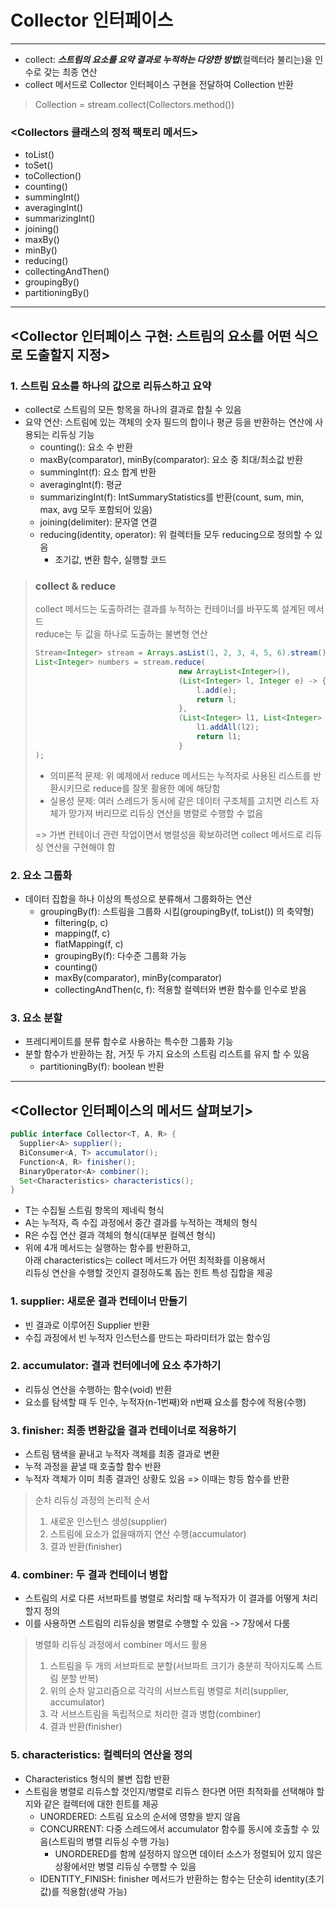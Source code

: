 # Collector 인터페이스

---
- collect: ***스트림의 요소를 요약 결과로 누적하는 다양한 방법***(컬렉터라 불리는)을 인수로 갖는 최종 연산
- collect 메서드로 Collector 인터페이스 구현을 전달하여 Collection 반환   
> Collection = stream.collect(Collectors.method())

### <Collectors 클래스의 정적 팩토리 메서드>
- toList()
- toSet()
- toCollection()
- counting()
- summingInt()
- averagingInt()
- summarizingInt()
- joining()
- maxBy()
- minBy()
- reducing()
- collectingAndThen()
- groupingBy()
- partitioningBy()
---
## <Collector 인터페이스 구현: 스트림의 요소를 어떤 식으로 도출할지 지정>
### 1. 스트림 요소를 하나의 값으로 리듀스하고 요약
- collect로 스트림의 모든 항목을 하나의 결과로 합칠 수 있음
- 요약 연산: 스트림에 있는 객체의 숫자 필드의 합이나 평균 등을 반환하는 연산에 사용되는 리듀싱 기능
    - counting(): 요소 수 반환
    - maxBy(comparator), minBy(comparator): 요소 중 최대/최소값 반환
    - summingInt(f): 요소 합계 반환
    - averagingInt(f): 평균
    - summarizingInt(f): IntSummaryStatistics를 반환(count, sum, min, max, avg 모두 포함되어 있음)
    - joining(delimiter): 문자열 연결
    - reducing(identity, operator): 위 컬렉터들 모두 reducing으로 정의할 수 있음
        - 초기값, 변환 함수, 실행할 코드
  
> ### collect & reduce  
>  collect 메서드는 도출하려는 결과를 누적하는 컨테이너를 바꾸도록 설계된 메서드  
>  reduce는 두 값을 하나로 도출하는 불변형 연산
> ```java
> Stream<Integer> stream = Arrays.asList(1, 2, 3, 4, 5, 6).stream();
> List<Integer> numbers = stream.reduce(
>                                 new ArrayList<Integer>(),
>                                 (List<Integer> l, Integer e) -> {
>                                     l.add(e);
>                                     return l;
>                                 },
>                                 (List<Integer> l1, List<Integer> l2) -> {
>                                     l1.addAll(l2);
>                                     return l1;
>                                 }
> );
> ``` 
> - 의미론적 문제: 위 예제에서 reduce 메서드는 누적자로 사용된 리스트를 반환시키므로 reduce를 잘못 활용한 예에 해당함
> - 실용성 문제: 여러 스레드가 동시에 같은 데이터 구조체를 고치면 리스트 자체가 망가져 버리므로 리듀싱 연산을 병렬로 수행할 수 없음  
> 
> => 가변 컨테이너 관련 작업이면서 병렬성을 확보하려면 collect 메서드로 리듀싱 연산을 구현해야 함

### 2. 요소 그룹화
- 데이터 집합을 하나 이상의 특성으로 분류해서 그룹화하는 연산
  - groupingBy(f): 스트림을 그룹화 시킴(groupingBy(f, toList()) 의 축약형)
    - filtering(p, c)
    - mapping(f, c)
    - flatMapping(f, c)
    - groupingBy(f): 다수준 그룹화 가능
    - counting()
    - maxBy(comparator), minBy(comparator)
    - collectingAndThen(c, f): 적용할 컬렉터와 변환 함수를 인수로 받음
  
### 3. 요소 분할
- 프레디케이트를 분류 함수로 사용하는 특수한 그룹화 기능
- 분할 함수가 반환하는 참, 거짓 두 가지 요소의 스트림 리스트를 유지 할 수 있음
  - partitioningBy(f): boolean 반환
---

## <Collector 인터페이스의 메서드 살펴보기>
```java
public interface Collector<T, A, R> {  
  Supplier<A> supplier();  
  BiConsumer<A, T> accumulator();
  Function<A, R> finisher();
  BinaryOperator<A> combiner();
  Set<Characteristics> characteristics();
}
```
- T는 수집될 스트림 항목의 제네릭 형식
- A는 누적자, 즉 수집 과정에서 중간 결과를 누적하는 객체의 형식
- R은 수집 연산 결과 객체의 형식(대부분 컬렉션 형식)
- 위에 4개 메서드는 실행하는 함수를 반환하고,  
  아래 characteristics는 collect 메서드가 어떤 최적화를 이용해서  
  리듀싱 연산을 수행할 것인지 결정하도록 돕는 힌트 특성 집합을 제공
  
### 1. supplier: 새로운 결과 컨테이너 만들기
- 빈 결과로 이루어진 Supplier 반환
- 수집 과정에서 빈 누적자 인스턴스를 만드는 파라미터가 없는 함수임

### 2. accumulator: 결과 컨터에너에 요소 추가하기
- 리듀싱 연산을 수행하는 함수(void) 반환
- 요소를 탐색할 때 두 인수, 누적자(n-1번째)와 n번째 요소를 함수에 적용(수행)

### 3. finisher: 최종 변환값을 결과 컨테이너로 적용하기
- 스트림 탬색을 끝내고 누적자 객체를 최종 결과로 변환
- 누적 과정을 끝낼 때 호출할 함수 반환
- 누적자 객체가 이미 최종 결과인 상황도 있음 => 이때는 항등 함수를 반환

> 순차 리듀싱 과정의 논리적 순서
> 1. 새로운 인스턴스 생성(supplier)
> 2. 스트림에 요소가 없을때까지 연산 수행(accumulator)
> 3. 결과 반환(finisher)

### 4. combiner: 두 결과 컨테이너 병합
- 스트림의 서로 다른 서브파트를 병렬로 처리할 때 누적자가 이 결과를 어떻게 처리할지 정의
- 이를 사용하면 스트림의 리듀싱을 병렬로 수행할 수 있음 -> 7장에서 다룸

> 병렬화 리듀싱 과정에서 combiner 메서드 활용
> 1. 스트림을 두 개의 서브파트로 분할(서브파트 크기가 충분히 작아지도록 스트림 분할 반복)
> 2. 위의 순차 알고리즘으로 각각의 서브스트림 병렬로 처리(supplier, accumulator)
> 3. 각 서브스트림을 독립적으로 처리한 결과 병합(combiner)
> 4. 결과 반환(finisher)
    
### 5. characteristics: 컬렉터의 연산을 정의
- Characteristics 형식의 불변 집합 반환
- 스트림을 병렬로 리듀스할 것인지/병렬로 리듀스 한다면 어떤 최적화를 선택해야 할지와 같은 컬렉터에 대한 힌트를 제공
  - UNORDERED: 스트림 요소의 순서에 영향을 받지 않음
  - CONCURRENT: 다중 스레드에서 accumulator 함수를 동시에 호출할 수 있음(스트림의 병렬 리듀싱 수행 가능)
      - UNORDERED를 함께 설정하지 않으면 데이터 소스가 정렬되어 있지 않은 상황에서만 병렬 리듀싱 수행할 수 있음
  - IDENTITY_FINISH: finisher 메서드가 반환하는 함수는 단순히 identity(초기값)를 적용함(생략 가능)